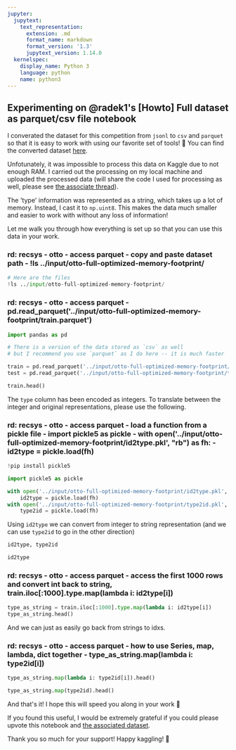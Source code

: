 ```yaml
---
jupyter:
  jupytext:
    text_representation:
      extension: .md
      format_name: markdown
      format_version: '1.3'
      jupytext_version: 1.14.0
  kernelspec:
    display_name: Python 3
    language: python
    name: python3
---
```


## Experimenting on @radek1's [Howto] Full dataset as parquet/csv file notebook

<!-- #region _uuid="8f2839f25d086af736a60e9eeb907d3b93b6e0e5" _cell_guid="b1076dfc-b9ad-4769-8c92-a6c4dae69d19" -->
I converated the dataset for this competition from `jsonl` to `csv` and `parquet` so that it is easy to work with using our favorite set of tools! 🙂 You can find the converted dataset [here](https://www.kaggle.com/datasets/radek1/otto-full-optimized-memory-footprint).

Unfotunately, it was impossible to process this data on Kaggle due to not enough RAM. I carried out the processing on my local machine and uploaded the processed data (will share the code I used for processing as well, please see [the associate thread](https://www.kaggle.com/competitions/otto-recommender-system/discussion/363843)).

The 'type' information was represented as a string, which takes up a lot of memory. Instead, I cast it to `np.uint8`. This makes the data much smaller and easier to work with without any loss of information!

Let me walk you through how everything is set up so that you can use this data in your work.
<!-- #endregion -->

### rd: recsys - otto - access parquet - copy and paste dataset path - !ls ../input/otto-full-optimized-memory-footprint/

```python
# Here are the files
!ls ../input/otto-full-optimized-memory-footprint/
```

### rd: recsys - otto - access parquet - pd.read_parquet('../input/otto-full-optimized-memory-footprint/train.parquet')

```python
import pandas as pd

# There is a version of the data stored as `csv` as well
# but I recommend you use `parquet` as I do here -- it is much faster

train = pd.read_parquet('../input/otto-full-optimized-memory-footprint/train.parquet')
test = pd.read_parquet('../input/otto-full-optimized-memory-footprint/test.parquet')
```

```python
train.head()
```

The `type` column has been encoded as integers. To translate between the integer and original representations, please use the following.


### rd: recsys - otto - access parquet - load a function from a pickle file - import pickle5 as pickle - with open('../input/otto-full-optimized-memory-footprint/id2type.pkl', "rb") as fh: - id2type = pickle.load(fh)

```python
!pip install pickle5

import pickle5 as pickle

with open('../input/otto-full-optimized-memory-footprint/id2type.pkl', "rb") as fh:
    id2type = pickle.load(fh)
with open('../input/otto-full-optimized-memory-footprint/type2id.pkl', "rb") as fh:
    type2id = pickle.load(fh)
```

Using `id2type` we can convert from integer to string representation (and we can use `type2id` to go in the other direction)

```python
id2type, type2id
```

```python
id2type
```

### rd: recsys - otto - access parquet - access the first 1000 rows and convert int back to string, train.iloc[:1000].type.map(lambda i: id2type[i])

```python
type_as_string = train.iloc[:1000].type.map(lambda i: id2type[i])
type_as_string.head()
```

And we can just as easily go back from strings to idxs.


### rd: recsys - otto - access parquet - how to use Series, map, lambda, dict together - type_as_string.map(lambda i: type2id[i])

```python
type_as_string.map(lambda i: type2id[i]).head()
```

```python
type_as_string.map(type2id).head()
```

And that's it! I hope this will speed you along in your work 🙂

If you found this useful, I would be extremely grateful if you could please upvote this notebook and [the associated dataset](https://www.kaggle.com/datasets/radek1/otto-full-optimized-memory-footprint).

Thank you so much for your support! Happy kaggling! 🥳
